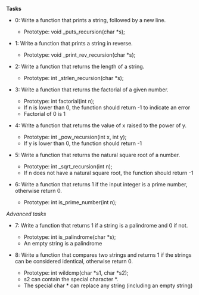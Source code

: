**Tasks**

* 0: Write a function that prints a string, followed by a new line.
	* Prototype: void _puts_recursion(char *s);


* 1: Write a function that prints a string in reverse.
	* Prototype: void _print_rev_recursion(char *s);

* 2: Write a function that returns the length of a string.
	* Prototype: int _strlen_recursion(char *s);

* 3: Write a function that returns the factorial of a given number.
	* Prototype: int factorial(int n);
	* If n is lower than 0, the function should return -1 to indicate an error
	* Factorial of 0 is 1


* 4: Write a function that returns the value of x raised to the power of y.
	* Prototype: int _pow_recursion(int x, int y);
	* If y is lower than 0, the function should return -1


* 5: Write a function that returns the natural square root of a number.
	* Prototype: int _sqrt_recursion(int n);
	* If n does not have a natural square root, the function should return -1


* 6: Write a function that returns 1 if the input integer is a prime number, otherwise return 0.
	* Prototype: int is_prime_number(int n);

*Advanced tasks*
* 7: Write a function that returns 1 if a string is a palindrome and 0 if not.
	* Prototype: int is_palindrome(char *s);
	* An empty string is a palindrome

* 8: Write a function that compares two strings and returns 1 if the strings can be considered identical, otherwise return 0.
	* Prototype: int wildcmp(char *s1, char *s2);
	* s2 can contain the special character *.
	* The special char * can replace any string (including an empty string)

